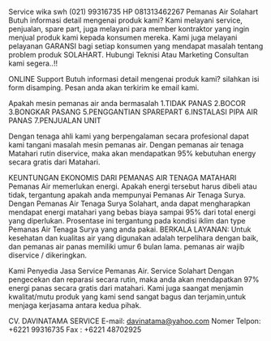 Service wika swh (021) 99316735 HP 081313462267 Pemanas Air Solahart Butuh informasi detail mengenai produk kami? Kami melayani service, penjualan, spare part, juga melayani para member kontraktor yang ingin menjual produk kami kepada konsumen mereka. Kami juga melayani pelayanan GARANSI bagi setiap konsumen yang mendapat masalah tentang problem produk SOLAHART.
Hubungi Teknisi Atau Marketing Consultan kami segera..!!

ONLINE Support
Butuh informasi detail mengenai produk kami? silahkan isi form disamping. Pesan anda
akan terkirim ke email kami.

Apakah mesin pemanas air anda bermasalah
1.TIDAK PANAS 2.BOCOR 3.BONGKAR PASANG
5.PENGGANTIAN SPAREPART 6.INSTALASI PIPA AIR PANAS 7.PENJUALAN UNIT

Dengan tenaga ahli kami yang berpengalaman secara profesional dapat kami tangani masalah mesin pemanas air.
Dengan pemanas air tenaga Matahari rutin diservice, maka akan mendapatkan 95% kebutuhan energy secara gratis dari Matahari.

KEUNTUNGAN EKONOMIS DARI PEMANAS AIR TENAGA MATAHARI
Pemanas Air memerlukan energi. Apakah energi tersebut harus dibeli atau tidak, tergantung apakah anda mempunyai Pemanas Air Tenaga Surya. Dengan Pemanas Air Tenaga Surya Solahart, anda dapat mengharapkan mendapat energi matahari yang bebas biaya sampai 95% dari total energi yang diperlukan. Prosentase ini tergantung pada kondisi iklim dan type Pemanas Air Tenaga Surya yang anda pakai.
BERKALA LAYANAN:
Untuk kesehatan dan kualitas air yang digunakan adalah terpelihara dengan baik, dan pemanas air panas memiliki umur 6 bulan lama. pemanas air wajib diservice / dikeringkan.
 
Kami Penyedia Jasa Service Pemanas Air.
Service Solahart Dengan pengecekan dan reparasi secara rutin, maka anda akan mendapatkan 97% energi panas secara gratis dari matahari.
Kami juga saangat menjamin kwalitat/mutu produk yang kami send sangat bagus dan terjamin,untuk menjaga kerjasama antara kedua pihak.

CV. DAVINATAMA SERVICE
E-mail: davinatama@yahoo.com Nomer Telpon:  +6221 99316735 Fax : +6221 48702925

